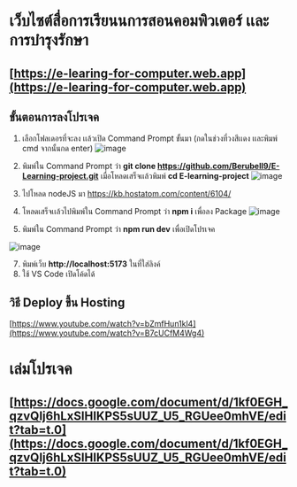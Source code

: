 # เว็บไซต์สื่อการเรียนนการสอนคอมพิวเตอร์ เเละการบำรุงรักษา
## [https://e-learing-for-computer.web.app](https://e-learing-for-computer.web.app)

## ขั้นตอนการลงโปรเจค

1. เลือกโฟลเดอรที่จะลง เเล้วเปิด Command Prompt ขั้นมา (กดในช่วงที่วงสีเเดง เเละพิมพ์ cmd จากนั้นกด enter)
![image](https://github.com/user-attachments/assets/e247eef2-322d-48b1-a017-39b299c04d36)

2. พิมพ์ใน Command Prompt ว่า **git clone https://github.com/Berubell9/E-Learning-project.git**
เมื่อโหลดเสร็จเเล้วพิมพ์ **cd E-learning-project**
![image](https://github.com/user-attachments/assets/189d4c59-458a-4451-b0a6-163a5003fdd5)

3. ไปโหลด nodeJS มา
https://kb.hostatom.com/content/6104/

4. โหลดเสร็จเเล้วไปพิมพ์ใน Command Prompt ว่า **npm i** เพื่อลง Package
![image](https://github.com/user-attachments/assets/79aa726d-f213-4217-87b3-1f9fabab668e)

5. พิมพ์ใน Command Prompt ว่า **npm run dev** เพื่อเปิดโปรเจค

![image](https://github.com/user-attachments/assets/38a7d61d-0c53-42c2-80af-bc2b60a976e3)

7. พิมพ์เว็บ **http://localhost:5173** ในที่ใส่ลิงค์
6. ใช้ VS Code เปิดโค้ดได้

## วิธี Deploy ขึ้น Hosting
[https://www.youtube.com/watch?v=bZmfHun1kl4](https://www.youtube.com/watch?v=B7cUCfM4Wg4)

# เล่มโปรเจค
## [https://docs.google.com/document/d/1kf0EGH_qzvQIj6hLxSlHIKPS5sUUZ_U5_RGUee0mhVE/edit?tab=t.0](https://docs.google.com/document/d/1kf0EGH_qzvQIj6hLxSlHIKPS5sUUZ_U5_RGUee0mhVE/edit?tab=t.0)
